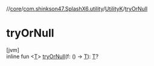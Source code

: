 //[core](../../../index.md)/[com.shinkson47.SplashX6.utility](../index.md)/[UtilityK](index.md)/[tryOrNull](try-or-null.md)

# tryOrNull

[jvm]\
inline fun &lt;[T](try-or-null.md)&gt; [tryOrNull](try-or-null.md)(f: () -&gt; [T](try-or-null.md)): [T](try-or-null.md)?

